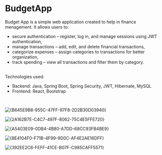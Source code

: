 # BudgetApp
Budget App is a simple web application created to help in finance menagement. It allows users to:
- secure authentication – register, log in, and manage sessions using JWT authentication,
- manage transactions – add, edit, and delete financial transactions,
- categorize expenses – assign categories to transactions for better organization,
- track spending – view all transactions and filter them by category.

<br>Technologies used:
- Backend: Java, Spring Boot, Spring Security, JWT, Hibernate, MySQL
- Frontend: React, Bootstrap
<br>

![{B645E9B8-955C-47FF-97F8-2D2B30D03940}](https://github.com/user-attachments/assets/bdea4186-b0c3-4647-a756-73a15ef7d7ce)


![{2A162B7E-C4C7-497F-8062-75C4E5FFE720}](https://github.com/user-attachments/assets/f5c6c0d9-8a6f-4f2a-98c1-85737f613a5b)


![{A5403E09-0DB4-4B80-A7DD-68CC93FB4BE9}](https://github.com/user-attachments/assets/994433c2-0077-4c85-9d45-135f3b50e362)


![{8E4104F0-F71B-4F99-9D0C-AF4E2AE16DFF}](https://github.com/user-attachments/assets/e773611f-c373-4a19-af50-d5ce5c09ce2b)


![{392EE2C6-FEFF-41CE-B07F-C985CAFF5571}](https://github.com/user-attachments/assets/5df4c1ca-c46c-4406-b723-fd28afd87e1c)
